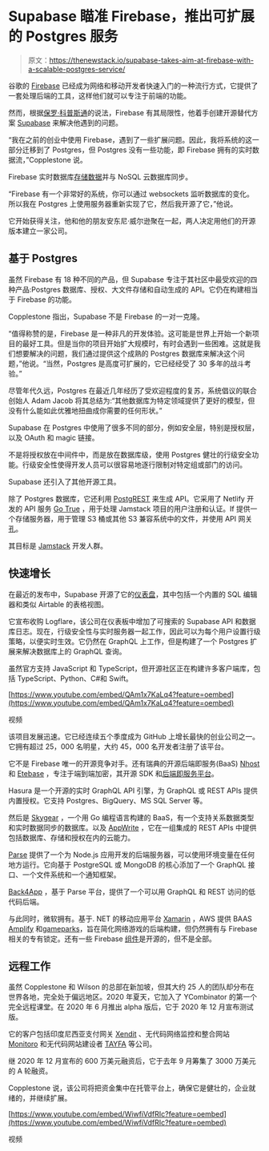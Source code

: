 # Supabase 瞄准 Firebase，推出可扩展的 Postgres 服务

> 原文：<https://thenewstack.io/supabase-takes-aim-at-firebase-with-a-scalable-postgres-service/>

谷歌的 [Firebase](https://firebase.google.com/) 已经成为网络和移动开发者快速入门的一种流行方式，它提供了一套处理后端的工具，这样他们就可以专注于前端的功能。

然而，根据[保罗·科普斯通](https://github.com/kiwicopple)的说法，Firebase 有其局限性，他着手创建开源替代方案 [Supabase](https://github.com/supabase/supabase) 来解决他遇到的问题。

“我在之前的创业中使用 Firebase，遇到了一些扩展问题。因此，我将系统的这一部分迁移到了 Postgres，但 Postgres 没有一些功能，即 Firebase 拥有的实时数据流，”Copplestone 说。

Firebase 实时数据库[存储数据](https://thenewstack.io/google-firebase-trims-middle-tier-faster-app-dev/)并与 NoSQL 云数据库同步。

“Firebase 有一个非常好的系统，你可以通过 websockets 监听数据库的变化。所以我在 Postgres 上使用服务器重新实现了它，然后我开源了它，”他说。

它开始获得关注，他和他的朋友安东尼·威尔逊聚在一起，两人决定用他们的开源版本建立一家公司。

## 基于 Postgres

虽然 Firebase 有 18 种不同的产品，但 Supabase 专注于其社区中最受欢迎的四种产品:Postgres 数据库、授权、大文件存储和自动生成的 API。它仍在构建相当于 Firebase 的功能。

Copplestone 指出，Supabase 不是 Firebase 的一对一克隆。

“值得称赞的是，Firebase 是一种非凡的开发体验。这可能是世界上开始一个新项目的最好工具。但是当你的项目开始扩大规模时，有时会遇到一些困难。这就是我们想要解决的问题，我们通过提供这个成熟的 Postgres 数据库来解决这个问题，”他说。“当然，Postgres 是高度可扩展的，它已经经受了 30 多年的战斗考验。”

尽管年代久远，Postgres 在最近几年经历了受欢迎程度的复苏，系统倡议的联合创始人 Adam Jacob 将其总结为:“其他数据库为特定领域提供了更好的模型，但没有什么能如此优雅地扭曲成你需要的任何形状。”

Supabase 在 Postgres 中使用了很多不同的部分，例如安全层，特别是授权层，以及 OAuth 和 magic 链接。

不是将授权放在中间件中，而是放在数据库级，使用 Postgres 健壮的行级安全功能。行级安全性使得开发人员可以很容易地逐行限制对特定组或部门的访问。

Supabase 还引入了其他开源工具。

除了 Postgres 数据库，它还利用 [PostgREST](https://postgrest.org/en/v7.0.0/) 来生成 API。它采用了 Netlify 开发的 API 服务 [Go True](https://github.com/netlify/gotrue) ，用于处理 Jamstack 项目的用户注册和认证。If 提供一个存储服务器，用于管理 S3 桶或其他 S3 兼容系统中的文件，并使用 API 网关[孔](https://github.com/Kong/kong)。

其目标是 [Jamstack](https://thenewstack.io/predictions-for-the-jamstack-in-2022/) 开发人群。

## 快速增长

在最近的发布中，Supabase 开源了它的[仪表盘](https://supabase.com/blog/2021/11/30/supabase-studio)，其中包括一个内置的 SQL 编辑器和类似 Airtable 的表格视图。

它宣布收购 Logflare，该公司在仪表板中增加了可搜索的 Supabase API 和数据库日志。现在，行级安全性与实时服务器一起工作，因此可以为每个用户设置行级策略，以便实时生效。它仍然在 GraphQL 上工作，但是构建了一个 Postgres 扩展来解决数据库上的 GraphQL 查询。

虽然官方支持 JavaScript 和 TypeScript，但开源社区正在构建许多客户端库，包括 TypeScript、Python、C#和 Swift。

[https://www.youtube.com/embed/QAm1x7KaLq4?feature=oembed](https://www.youtube.com/embed/QAm1x7KaLq4?feature=oembed)

视频

该项目发展迅速。它已经连续五个季度成为 GitHub 上增长最快的创业公司之一。它拥有超过 25，000 名明星，大约 45，000 名开发者注册了该平台。

它不是 Firebase 唯一的开源竞争对手。还有瑞典的开源后端即服务(BaaS) [Nhost](https://nhost.io/) 和 [Etebase](https://www.etebase.com/) ，专注于端到端加密，其开源 SDK 和[后端即服务平台](https://thenewstack.io/guide-serverless-technologies-functions-backends-service/)。

Hasura 是一个开源的实时 GraphQL API 引擎，为 GraphQL 或 REST APIs 提供内置授权。它支持 Postgres、BigQuery、MS SQL Server 等。

然后是 [Skygear](https://skygear.io/) ，一个用 Go 编程语言构建的 BaaS，有一个支持关系数据类型和实时数据同步的数据库。以及 [AppWrite](https://thenewstack.io/appwrite-a-cloud-native-backend-as-a-service/) ，它在一组集成的 REST APIs 中提供包括数据库、存储和授权在内的云能力。

[Parse](https://parseplatform.org/) 提供了一个为 Node.js 应用开发的后端服务器，可以使用环境变量在任何地方运行。它向基于 PostgreSQL 或 MongoDB 的核心添加了一个 GraphQL 接口、一个文件系统和一个通知框架。

[Back4App](https://www.back4app.com/) ，基于 Parse 平台，提供了一个可以用 GraphQL 和 REST 访问的低代码后端。

与此同时，微软拥有。基于. NET 的移动应用平台 [Xamarin](https://dotnet.microsoft.com/en-us/apps/xamarin) ，AWS 提供 BAAS [Amplify](https://aws.amazon.com/amplify/) 和[gameparks](https://aws.amazon.com/blogs/gametech/amazon-gamesparks-is-coming/)，旨在简化网络游戏的后端构建，但仍然拥有与 Firebase 相关的专有锁定。还有一些 Firebase [组件](https://opensource.google/projects/firebase-sdk)是开源的，但不是全部。

## 远程工作

虽然 Copplestone 和 Wilson 的总部在新加坡，但其大约 25 人的团队却分布在世界各地，完全处于偏远地区。2020 年夏天，它加入了 YCombinator 的第一个完全远程课堂。在 2020 年 6 月推出 alpha 版后，它于 2020 年 12 月宣布测试版。

它的客户包括印度尼西亚支付网关 [Xendit](https://www.xendit.co/en/) 、无代码网络监控和整合网站 [Monitoro](https://www.monitoro.co/) 和无代码网站建设者 [TAYFA](https://supabase.com/blog/2020/12/02/case-study-tayfa) 等公司。

继 2020 年 12 月宣布的 600 万美元融资后，它于去年 9 月筹集了 3000 万美元的 A 轮融资。

Copplestone 说，该公司将把资金集中在托管平台上，确保它是健壮的，企业就绪的，并继续扩展。

[https://www.youtube.com/embed/WiwfiVdfRIc?feature=oembed](https://www.youtube.com/embed/WiwfiVdfRIc?feature=oembed)

视频

<svg xmlns:xlink="http://www.w3.org/1999/xlink" viewBox="0 0 68 31" version="1.1"><title>Group</title> <desc>Created with Sketch.</desc></svg>